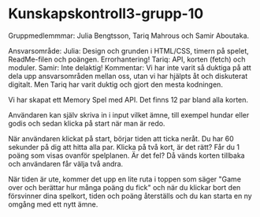 # Kunskapskontroll3-grupp-10

Gruppmedlemmmar: 
Julia Bengtsson, Tariq Mahrous och Samir Aboutaka.

Ansvarsområde:
Julia: Design och grunden i HTML/CSS, timern på spelet, ReadMe-filen och poängen. Errorhantering!
Tariq: API, korten (fetch) och moduler.
Samir: Inte delaktig!
Kommentar: Vi har inte varit så duktiga på att dela upp ansvarsområden mellan oss, utan vi har hjälpts åt och diskuterat digitalt. Men Tariq har varit duktig och gjort den mesta kodningen. 

Vi har skapat ett Memory Spel med API. 
Det finns 12 par bland alla korten.

Användaren kan själv skriva in i input vilket ämne, till exempel hundar eller godis och sedan klicka på start när man är redo. 

När användaren klickat på start, börjar tiden att ticka neråt. Du har 60 sekunder på dig att hitta alla par. 
Klicka på två kort, är det rätt? Får du 1 poäng som visas ovanför spelplanen. Är det fel? Då vänds korten tillbaka och användaren får välja två andra. 

När tiden är ute, kommer det upp en lite ruta i toppen som säger "Game over och berättar hur många poäng du fick" och när du klickar bort den försvinner dina spelkort, tiden och poäng återställs och du kan starta en ny omgång med ett nytt ämne. 
